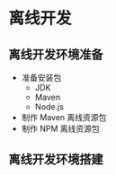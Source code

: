 # 离线开发

## 离线开发环境准备

* 准备安装包
    * JDK
    * Maven
    * Node.js
* 制作 Maven 离线资源包
* 制作 NPM 离线资源包

## 离线开发环境搭建
